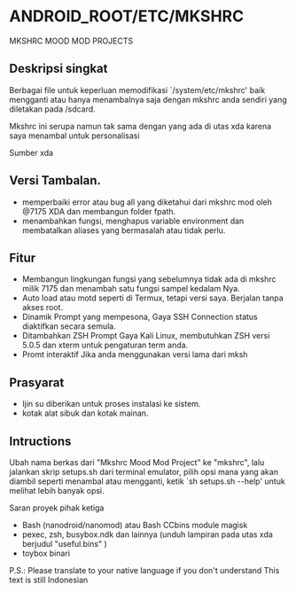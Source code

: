 # ANDROID_ROOT/ETC/MKSHRC 
MKSHRC MOOD MOD PROJECTS

## Deskripsi singkat
Berbagai file untuk keperluan memodifikasi `/system/etc/mkshrc' baik mengganti atau hanya menambalnya saja dengan mkshrc anda sendiri yang diletakan pada /sdcard. 

Mkshrc ini serupa namun tak sama dengan yang ada di utas xda karena saya menambal untuk personalisasi

Sumber xda

## Versi Tambalan.
* memperbaiki error atau bug all yang diketahui dari mkshrc mod oleh @7175 XDA dan membangun folder fpath.
* menambahkan fungsi, menghapus variable environment dan membatalkan aliases yang bermasalah atau tidak perlu.

## Fitur
- Membangun lingkungan fungsi yang sebelumnya tidak ada di mkshrc milik 7175 dan menambah satu fungsi sampel kedalam Nya.
- Auto load atau motd seperti di Termux, tetapi versi saya. Berjalan tanpa akses root.
- Dinamik Prompt yang mempesona, Gaya SSH Connection status diaktifkan secara semula.
- Ditambahkan ZSH Prompt Gaya Kali Linux, membutuhkan ZSH versi 5.0.5 dan xterm untuk pengaturan term anda.
- Promt interaktif Jika anda menggunakan versi lama dari mksh

## Prasyarat
- Ijin su diberikan untuk proses instalasi ke sistem.
- kotak alat sibuk dan kotak mainan.


## Intructions
Ubah nama berkas dari "Mkshrc Mood Mod Project" ke "mkshrc", lalu jalankan skrip setups.sh dari terminal emulator, pilih opsi mana yang akan diambil seperti menambal atau mengganti, ketik `sh setups.sh --help' untuk melihat lebih banyak opsi.


Saran proyek pihak ketiga
- Bash (nanodroid/nanomod) atau Bash CCbins module magisk
- pexec, zsh, busybox.ndk dan lainnya (unduh lampiran pada utas xda berjudul  "useful.bins" )
- toybox binari

P.S.: Please translate to your native language if you don't understand
This text is still Indonesian
